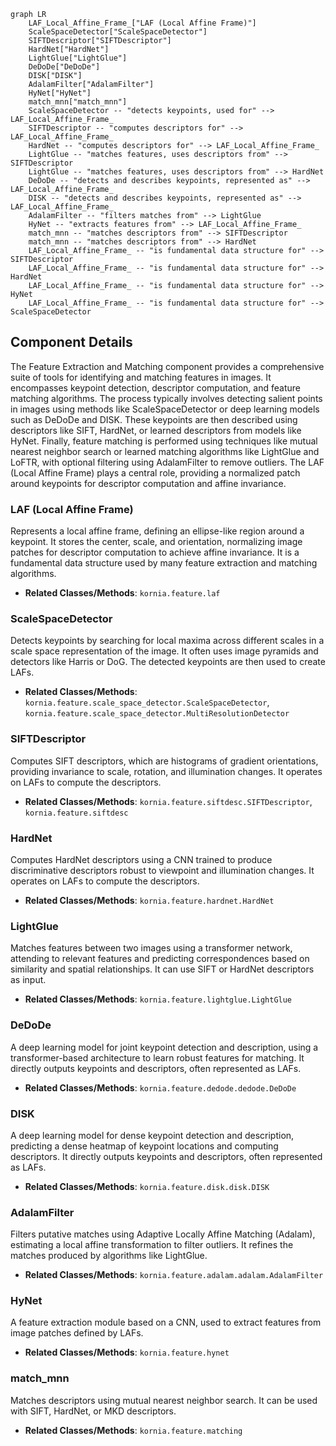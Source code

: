 ```mermaid
graph LR
    LAF_Local_Affine_Frame_["LAF (Local Affine Frame)"]
    ScaleSpaceDetector["ScaleSpaceDetector"]
    SIFTDescriptor["SIFTDescriptor"]
    HardNet["HardNet"]
    LightGlue["LightGlue"]
    DeDoDe["DeDoDe"]
    DISK["DISK"]
    AdalamFilter["AdalamFilter"]
    HyNet["HyNet"]
    match_mnn["match_mnn"]
    ScaleSpaceDetector -- "detects keypoints, used for" --> LAF_Local_Affine_Frame_
    SIFTDescriptor -- "computes descriptors for" --> LAF_Local_Affine_Frame_
    HardNet -- "computes descriptors for" --> LAF_Local_Affine_Frame_
    LightGlue -- "matches features, uses descriptors from" --> SIFTDescriptor
    LightGlue -- "matches features, uses descriptors from" --> HardNet
    DeDoDe -- "detects and describes keypoints, represented as" --> LAF_Local_Affine_Frame_
    DISK -- "detects and describes keypoints, represented as" --> LAF_Local_Affine_Frame_
    AdalamFilter -- "filters matches from" --> LightGlue
    HyNet -- "extracts features from" --> LAF_Local_Affine_Frame_
    match_mnn -- "matches descriptors from" --> SIFTDescriptor
    match_mnn -- "matches descriptors from" --> HardNet
    LAF_Local_Affine_Frame_ -- "is fundamental data structure for" --> SIFTDescriptor
    LAF_Local_Affine_Frame_ -- "is fundamental data structure for" --> HardNet
    LAF_Local_Affine_Frame_ -- "is fundamental data structure for" --> HyNet
    LAF_Local_Affine_Frame_ -- "is fundamental data structure for" --> ScaleSpaceDetector
```

## Component Details

The Feature Extraction and Matching component provides a comprehensive suite of tools for identifying and matching features in images. It encompasses keypoint detection, descriptor computation, and feature matching algorithms. The process typically involves detecting salient points in images using methods like ScaleSpaceDetector or deep learning models such as DeDoDe and DISK. These keypoints are then described using descriptors like SIFT, HardNet, or learned descriptors from models like HyNet. Finally, feature matching is performed using techniques like mutual nearest neighbor search or learned matching algorithms like LightGlue and LoFTR, with optional filtering using AdalamFilter to remove outliers. The LAF (Local Affine Frame) plays a central role, providing a normalized patch around keypoints for descriptor computation and affine invariance.

### LAF (Local Affine Frame)
Represents a local affine frame, defining an ellipse-like region around a keypoint. It stores the center, scale, and orientation, normalizing image patches for descriptor computation to achieve affine invariance. It is a fundamental data structure used by many feature extraction and matching algorithms.
- **Related Classes/Methods**: `kornia.feature.laf`

### ScaleSpaceDetector
Detects keypoints by searching for local maxima across different scales in a scale space representation of the image. It often uses image pyramids and detectors like Harris or DoG. The detected keypoints are then used to create LAFs.
- **Related Classes/Methods**: `kornia.feature.scale_space_detector.ScaleSpaceDetector`, `kornia.feature.scale_space_detector.MultiResolutionDetector`

### SIFTDescriptor
Computes SIFT descriptors, which are histograms of gradient orientations, providing invariance to scale, rotation, and illumination changes. It operates on LAFs to compute the descriptors.
- **Related Classes/Methods**: `kornia.feature.siftdesc.SIFTDescriptor`, `kornia.feature.siftdesc`

### HardNet
Computes HardNet descriptors using a CNN trained to produce discriminative descriptors robust to viewpoint and illumination changes. It operates on LAFs to compute the descriptors.
- **Related Classes/Methods**: `kornia.feature.hardnet.HardNet`

### LightGlue
Matches features between two images using a transformer network, attending to relevant features and predicting correspondences based on similarity and spatial relationships. It can use SIFT or HardNet descriptors as input.
- **Related Classes/Methods**: `kornia.feature.lightglue.LightGlue`

### DeDoDe
A deep learning model for joint keypoint detection and description, using a transformer-based architecture to learn robust features for matching. It directly outputs keypoints and descriptors, often represented as LAFs.
- **Related Classes/Methods**: `kornia.feature.dedode.dedode.DeDoDe`

### DISK
A deep learning model for dense keypoint detection and description, predicting a dense heatmap of keypoint locations and computing descriptors. It directly outputs keypoints and descriptors, often represented as LAFs.
- **Related Classes/Methods**: `kornia.feature.disk.disk.DISK`

### AdalamFilter
Filters putative matches using Adaptive Locally Affine Matching (Adalam), estimating a local affine transformation to filter outliers. It refines the matches produced by algorithms like LightGlue.
- **Related Classes/Methods**: `kornia.feature.adalam.adalam.AdalamFilter`

### HyNet
A feature extraction module based on a CNN, used to extract features from image patches defined by LAFs.
- **Related Classes/Methods**: `kornia.feature.hynet`

### match_mnn
Matches descriptors using mutual nearest neighbor search. It can be used with SIFT, HardNet, or MKD descriptors.
- **Related Classes/Methods**: `kornia.feature.matching`
